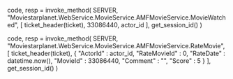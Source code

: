 
code, resp = invoke_method(
    SERVER,
    "Moviestarplanet.WebService.MovieService.AMFMovieService.MovieWatched",
    [
        ticket_header(ticket),
        33086440,
        actor_id
    ],
    get_session_id()
)

code, resp = invoke_method(
    SERVER,
    "Moviestarplanet.WebService.MovieService.AMFMovieService.RateMovie",
    [
        ticket_header(ticket),
        {
            "ActorId" : actor_id,
            "RateMovieId" : 0,
            "RateDate" : datetime.now(),
            "MovieId" : 33086440,
            "Comment" : "",
            "Score" : 5
        }
    ],
    get_session_id()
)